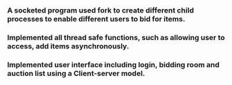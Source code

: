 ### A socketed program used fork to create different child processes to enable different users to bid for items.
### Implemented all thread safe functions, such as allowing user to access, add items asynchronously. 
### Implemented user interface including login, bidding room and auction list using a Client-server model.
